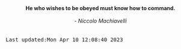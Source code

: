 
<div align="center"><b><span>He who wishes to be obeyed must know how to command.</span></b><br><br><i> - Niccolo Machiavelli</i></div>
<br><br><kbd>Last updated:Mon Apr 10 12:08:40 2023</kbd>
